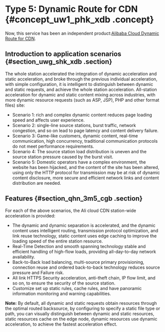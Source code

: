 # Type 5: Dynamic Route for CDN {#concept_uw1_phk_xdb .concept}

Now, this service has been an independent product:[Alibaba Cloud Dynamic Route for CDN](https://www.alibabacloud.com/product/dcdn?).

## Introduction to application scenarios {#section_uwg_shk_xdb .section}

The whole station accelerated the integration of dynamic acceleration and static acceleration, and broke through the previous individual acceleration, with simple configuration, it is intelligent to distinguish between dynamic and static requests, and achieve the whole station acceleration. All-station acceleration for dynamic and static content mixing across industries, with more dynamic resource requests \(such as ASP, JSP\), PHP and other format files\) site:

-   Scenario 1: rich and complex dynamic content reduces page loading speed and affects user experience.
-   Scenario 2: single-line source stations, burst traffic, network congestion, and so on lead to page latency and content delivery failure.
-   Scenario 3: Game-like customers, dynamic content, real-time communication, high concurrency, traditional communication protocols do not meet performance requirements.
-   Scenario 4: The source station load distribution is uneven and the source station pressure caused by the burst visit.
-   Scenario 5: Domestic operators have a complex environment, the website has been hijacked, and the content of the site has been altered, using only the HTTP protocol for transmission may be at risk of dynamic content disclosure, more secure and efficient network links and content distribution are needed.

## Features {#section_qhn_3m5_cgb .section}

For each of the above scenarios, the Ali cloud CDN station-wide acceleration is provided:

-   The dynamic and dynamic separation is accelerated, and the dynamic content uses intelligent routing, transmission protocol optimization, and link reuse technology, static content uses edge caching to improve the loading speed of the entire station resource.
-   Real-Time Detection and smooth spanning technology stable and efficient handling of high-flow loads, providing all-day-to-day network availability.
-   Back-to-Back load balancing, multi-source primary provisioning, connection reuse and ordered back-to-back technology reduces source pressure and Failure risk.
-   All link HTTPS Security acceleration, anti-theft chain, IP flow limit, and so on, to ensure the security of the source station.
-   Customize set up static rules, cache rules, and have panoramic information monitoring and warning capabilities.

**Note:** By default, all dynamic and static requests obtain resources through the optimal routed backsource, by configuring to specify a static file type or path, you can visually distinguish between dynamic and static resources, static resources cache on the edge node, dynamic resources use dynamic acceleration, to achieve the fastest acceleration effect.

